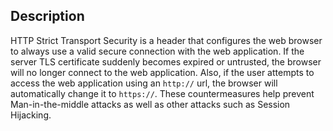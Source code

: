 ## Description

HTTP Strict Transport Security is a header that configures the web browser to always use a valid secure connection with the web application. If the server TLS certificate suddenly becomes expired or untrusted, the browser will no longer connect to the web application. Also, if the user attempts to access the web application using an `http://` url, the browser will automatically change it to `https://`. These countermeasures help prevent Man-in-the-middle attacks as well as other attacks such as Session Hijacking.